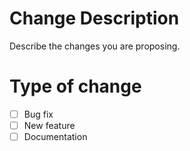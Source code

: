 # Change Description
Describe the changes you are proposing.

# Type of change
- [ ] Bug fix
- [ ] New feature
- [ ] Documentation
